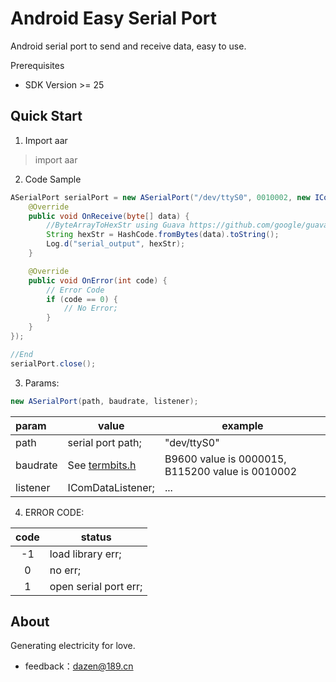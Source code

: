 ﻿# Android Easy Serial Port
 
Android serial port to send and receive data, easy to use.

Prerequisites
+ SDK Version >= 25

## Quick Start

1. Import aar

> import aar 

2. Code Sample

```java
ASerialPort serialPort = new ASerialPort("/dev/ttyS0", 0010002, new IComDataListener() {
    @Override
    public void OnReceive(byte[] data) {
        //ByteArrayToHexStr using Guava https://github.com/google/guava
        String hexStr = HashCode.fromBytes(data).toString();
        Log.d("serial_output", hexStr);
    }

    @Override
    public void OnError(int code) {
        // Error Code
        if (code == 0) {
            // No Error;
        }
    }
});

//End 
serialPort.close();
```

3. Params:

```java
new ASerialPort(path, baudrate, listener);
```
|  param  | value  | example |
|  :----  | ----  | ---- |
| path  | serial port path; | "dev/ttyS0" |
| baudrate  | See [termbits.h](https://sources.debian.org/src/android-platform-development/8.1.0%2Br23-1/ndk/platforms/android-9/arch-x86/include/asm/termbits.h/) |  B9600 value is 0000015, B115200 value is 0010002 |
| listener | IComDataListener; | ... |

4. ERROR CODE: 

|  code   | status  |
|  :----:  | ----  |
| -1  | load library err; |
| 0  | no err; |
| 1 | open serial port err; |


## About

Generating electricity for love.

+ feedback：dazen@189.cn
